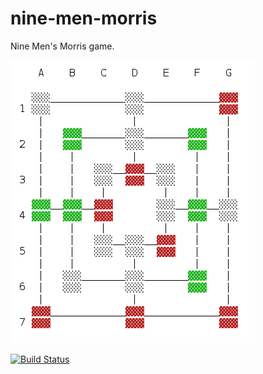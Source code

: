 nine-men-morris
===============

Nine Men's Morris game.

![screenshot](https://github.com/cpatrasciuc/nine-men-morris/blob/master/img/console_game.png?raw=true)

[![Build Status](https://travis-ci.org/cpatrasciuc/nine-men-morris.png?branch=master)](https://travis-ci.org/cpatrasciuc/nine-men-morris)
